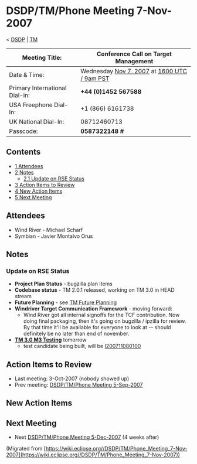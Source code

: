 

DSDP/TM/Phone Meeting 7-Nov-2007
================================

< [DSDP](./DSDP "DSDP")‎ | [TM](./DSDP/TM "DSDP/TM")

| Meeting Title: | **Conference Call on Target Management** |
| --- | --- |
| Date & Time: | Wednesday [Nov 7, 2007](./index.php?title=Nov_7,_2007&action=edit&redlink=1 "Nov 7, 2007 (page does not exist)") at [1600 UTC / 9am PST](http://www.timeanddate.com/worldclock/fixedtime.html?month=11&day=7&year=2007&hour=16&min=00&sec=0&p1=0) |
| Primary International Dial-in: | **+44 (0)1452 567588** |
| USA Freephone Dial-In: | +1 (866) 6161738 |
| UK National Dial-In: | 08712460713 |
| Passcode: | **0587322148 #** |

Contents
--------

*   [1 Attendees](#Attendees)
*   [2 Notes](#Notes)
    *   [2.1 Update on RSE Status](#Update-on-RSE-Status)
*   [3 Action Items to Review](#Action-Items-to-Review)
*   [4 New Action Items](#New-Action-Items)
*   [5 Next Meeting](#Next-Meeting)

Attendees
---------

*   Wind River - Michael Scharf
*   Symbian - Javier Montalvo Orus

Notes
-----

### Update on RSE Status

*   **Project Plan Status** \- bugzilla plan items
*   **Codebase status** \- TM 2.0.1 released, working on TM 3.0 in HEAD stream
*   **Future Planning** \- see [TM Future Planning](./TM_Future_Planning "TM Future Planning")
*   **Windriver Target Communication Framework** \- moving forward:
    *   Wind River got all internal signoffs for the TCF contribution. Now doing final packaging, then it's going on bugzilla / ipzilla for review. By that time it'll be available for everyone to look at -- should definitely be no later than end of november.
*   **[TM 3.0 M3 Testing](./TM_3.0_M3_Testing "TM 3.0 M3 Testing")** tomorrow
    *   test candidate being built, will be [I200711080100](http://download.eclipse.org/dsdp/tm)

Action Items to Review
----------------------

*   Last meeting: 3-Oct-2007 (nobody showed up)
*   Prev meeting: [DSDP/TM/Phone Meeting 5-Sep-2007](./DSDP/TM/Phone_Meeting_5-Sep-2007 "DSDP/TM/Phone Meeting 5-Sep-2007")

New Action Items
----------------

Next Meeting
------------

*   Next [DSDP/TM/Phone Meeting 5-Dec-2007](./DSDP/TM/Phone_Meeting_5-Dec-2007 "DSDP/TM/Phone Meeting 5-Dec-2007") (4 weeks after)


(Migrated from [https://wiki.eclipse.org//DSDP/TM/Phone_Meeting_7-Nov-2007](https://wiki.eclipse.org//DSDP/TM/Phone_Meeting_7-Nov-2007))